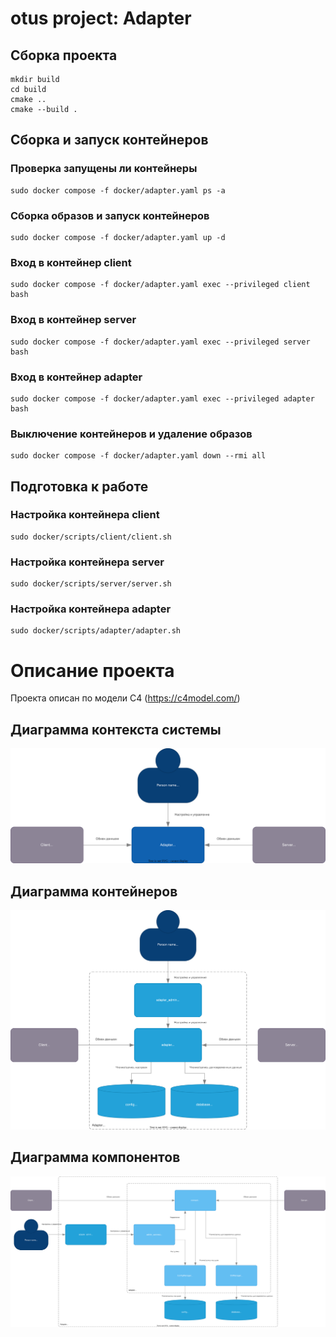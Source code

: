 # otus project: Adapter
## Сборка проекта
```
mkdir build
cd build
cmake ..
cmake --build .
```
## Сборка и запуск контейнеров
### Проверка запущены ли контейнеры
```
sudo docker compose -f docker/adapter.yaml ps -a
```
### Сборка образов и запуск контейнеров
```
sudo docker compose -f docker/adapter.yaml up -d
```
### Вход в контейнер client
```
sudo docker compose -f docker/adapter.yaml exec --privileged client bash
```
### Вход в контейнер server
```
sudo docker compose -f docker/adapter.yaml exec --privileged server bash
```
### Вход в контейнер adapter
```
sudo docker compose -f docker/adapter.yaml exec --privileged adapter bash
```
### Выключение контейнеров и удаление образов
```
sudo docker compose -f docker/adapter.yaml down --rmi all
```
## Подготовка к работе
### Настройка контейнера client
```
sudo docker/scripts/client/client.sh
```
### Настройка контейнера server
```
sudo docker/scripts/server/server.sh
```
### Настройка контейнера adapter
```
sudo docker/scripts/adapter/adapter.sh
```
# Описание проекта
Проекта описан по модели C4 (https://c4model.com/)
## Диаграмма контекста системы
![Alt text](./diagrams/SystemContextDiagram.svg)
## Диаграмма контейнеров
![Alt text](./diagrams/ContainerDiagram.svg)
## Диаграмма компонентов
![Alt text](./diagrams/ComponentDiagram.svg)